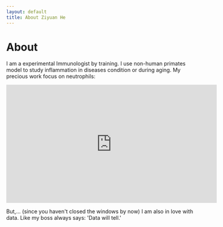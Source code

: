 ```yaml
---
layout: default
title: About Ziyuan He
---
```

# About

I am a experimental Immunologist by training. I use non-human primates model to study inflammation in diseases condition or during aging. 
My precious work focus on neutrophils:
<!--[![Neutrophils](http://img.youtube.com/vi/Z_mXDvZQ6dU/0.jpg)](http://www.youtube.com/watch?v=Z_mXDvZQ6dU "Neutrophils engulf bacteria") -->
<iframe width="560" height="315" src="https://www.youtube.com/embed/Z_mXDvZQ6dU" frameborder="0" allow="autoplay; encrypted-media" allowfullscreen></iframe>

But,... (since you haven't closed the windows by now)
I am also in love with data. Like my boss always says: 'Data will tell.'
